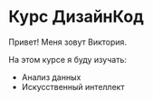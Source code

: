 # Курс ДизайнКод
Привет! Меня зовут Виктория.

На этом курсе я буду изучать:
- Анализ данных
- Искусственный интеллект

